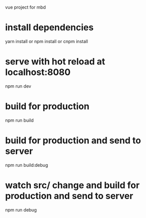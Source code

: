 vue project for mbd

# install dependencies
yarn install or npm install or cnpm install

# serve with hot reload at localhost:8080
npm run dev

# build for production
npm run build

# build for production and send to server
npm run build:debug

# watch src/ change and build for production and send to server
npm run debug